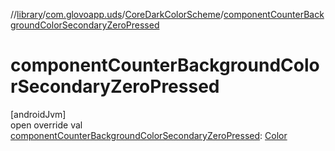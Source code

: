 //[library](../../../index.md)/[com.glovoapp.uds](../index.md)/[CoreDarkColorScheme](index.md)/[componentCounterBackgroundColorSecondaryZeroPressed](component-counter-background-color-secondary-zero-pressed.md)

# componentCounterBackgroundColorSecondaryZeroPressed

[androidJvm]\
open override val [componentCounterBackgroundColorSecondaryZeroPressed](component-counter-background-color-secondary-zero-pressed.md): [Color](https://developer.android.com/reference/kotlin/androidx/compose/ui/graphics/Color.html)
